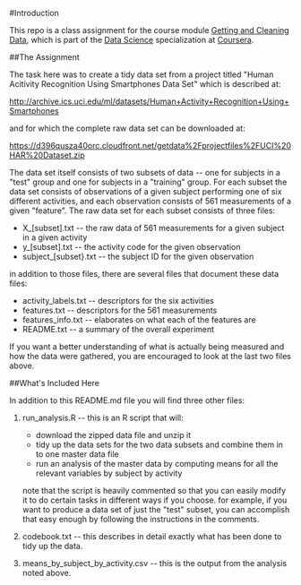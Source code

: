 #Introduction

This repo is a class assignment for the course module [Getting and Cleaning Data](https://www.coursera.org/course/getdata), which is part of the [Data Science](https://www.coursera.org/specialization/jhudatascience/1) specialization at [Coursera](https://www.coursera.org/).

##The Assignment

The task here was to create a tidy data set from a project titled "Human Acitivity Recognition Using Smartphones Data Set" which is described at:

http://archive.ics.uci.edu/ml/datasets/Human+Activity+Recognition+Using+Smartphones

and for which the complete raw data set can be downloaded at:

https://d396qusza40orc.cloudfront.net/getdata%2Fprojectfiles%2FUCI%20HAR%20Dataset.zip

The data set itself consists of two subsets of data -- one for subjects in a "test" group and one for subjects in a "training" group. For each subset the data set consists of observations of a given subject performing one of six different activities, and each observation consists of 561 measurements of a given "feature".  The raw data set for each subset consists of three files:

- X_[subset].txt -- the raw data of 561 measurements for a given subject in a given activity
- y_[subset].txt -- the activity code for the given observation
- subject_[subset}.txt -- the subject ID for the given observation

in addition to those files, there are several files that document these data files:

- activity_labels.txt -- descriptors for the six activities
- features.txt -- descriptors for the 561 measurements
- features_info.txt -- elaborates on what each of the features are
- README.txt -- a summary of the overall experiment

If you want a better understanding of what is actually being measured and how the data were gathered, you are encouraged to look at the last two files above.

##What's Included Here

In addition to this README.md file you will find three other files:

1) run_analysis.R -- this is an R script that will:
   - download the zipped data file and unzip it
   - tidy up the data sets for the two data subsets and combine them in to one master data file
   - run an analysis of the master data by computing means for all the relevant variables by subject by activity
 
   note that the script is heavily commented so that you can easily modify it to do certain tasks in different ways if you choose.  for example, if you want to produce a data set of just the "test" subset, you can accomplish that easy enough by following the instructions in the comments.

2) codebook.txt -- this describes in detail exactly what has been done to tidy up the data.

3) means_by_subject_by_activity.csv -- this is the output from the analysis noted above.

